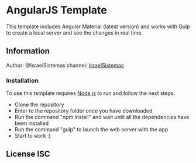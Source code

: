 # AngularJS Template

This template includes Angular Material (latest version) and works with Gulp to create a local server and see the changes in real time.

## Information

Author:   @IsraelSistemas
channel:  [IsraelSistemas](https://www.youtube.com/user/IsraelSistemas1/)

### Installation

To use this template requires [Node.js](https://nodejs.org/) to run and follow the next steps.

  - Clone the repository
  - Enter to the repository folder once you have downloaded
  - Run the command "npm install" and wait until all the dependencies have been installed
  - Run the command "gulp" to launch the web server with the app
  - Start to work :) 


License ISC
----
